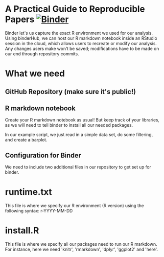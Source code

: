 # A Practical Guide to Reproducible Papers [![Binder](https://mybinder.org/badge_logo.svg)](https://mybinder.org/v2/gh/ablucher/Workshop_ReproduciblePaper/master?urlpath=rstudio)

Binder let's us capture the exact R environment we used for our analysis. Using binderHub, we can host our R markdown notebook inside an RStudio session in the cloud, which allows users to recreate or modify our analysis. Any changes users make won't be saved; modifications have to be made on our end through repository commits. 

# What we need

## GitHub Repository (make sure it's public!)

## R markdown notebook
Create your R markdown notebook as usual! But keep track of your libraries, as we will need to tell binder to install all our needed packages.

In our example script, we just read in a simple data set, do some filtering, and create a barplot.

## Configuration for Binder
We need to include two additional files in our repository to get set up for binder. 

# runtime.txt
This file is where we specify our R environment (R version) using the following syntax:
r-YYYY-MM-DD

# install.R 
This file is where we specify all our packages need to run our R markdown. For instance, here we need 'knitr', 'rmarkdown', 'dplyr', 'ggplot2' and 'here'. 


